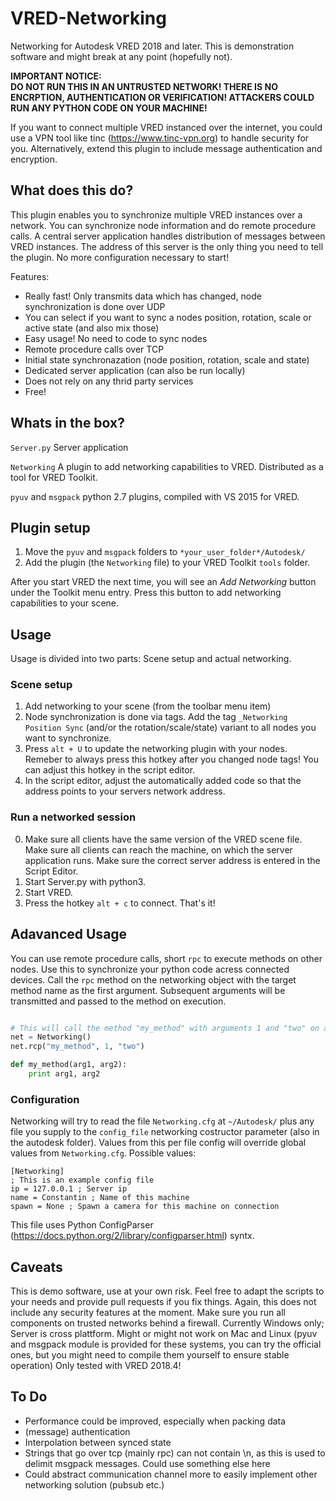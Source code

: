 # VRED-Networking
Networking for Autodesk VRED 2018 and later. This is demonstration software and might break at any point (hopefully not).

**IMPORTANT NOTICE:<br>
DO NOT RUN THIS IN AN UNTRUSTED NETWORK! THERE IS NO ENCRPTION, AUTHENTICATION OR VERIFICATION! ATTACKERS COULD RUN ANY PYTHON CODE ON YOUR MACHINE!**

If you want to connect multiple VRED instanced over the internet, you could use a VPN tool like tinc (https://www.tinc-vpn.org) to handle security for you.
Alternatively, extend this plugin to include message authentication and encryption.

## What does this do?

This plugin enables you to synchronize multiple VRED instances over a network. You can synchronize node information and do remote procedure calls.
A central server application handles distribution of messages between VRED instances. The address of this server is the only thing you need to tell the plugin. No more configuration necessary to start!

Features:
- Really fast! Only transmits data which has changed, node synchronization is done over UDP
- You can select if you want to sync a nodes position, rotation, scale or active state (and also mix those)
- Easy usage! No need to code to sync nodes
- Remote procedure calls over TCP
- Initial state synchronazation (node position, rotation, scale and state)
- Dedicated server application (can also be run locally)
- Does not rely on any thrid party services
- Free!

## Whats in the box?

`Server.py` Server application

`Networking` A plugin to add networking capabilities to VRED. Distributed as a tool for VRED Toolkit.

`pyuv` and `msgpack` python 2.7 plugins, compiled with VS 2015 for VRED.

## Plugin setup 

1. Move the `pyuv` and `msgpack` folders to `*your_user_folder*/Autodesk/`
2. Add the plugin (the `Networking` file) to your VRED Toolkit `tools` folder. 

After you start VRED the next time, you will see an *Add Networking* button under the Toolkit menu entry. Press this button to add networking capabilities to your scene.  

## Usage

Usage is divided into two parts: Scene setup and actual networking.

### Scene setup

1. Add networking to your scene (from the toolbar menu item)
2. Node synchronization is done via tags. Add the tag `_Networking Position Sync` (and/or the rotation/scale/state) variant to all nodes you want to synchronize.
3. Press `alt + U` to update the networking plugin with your nodes. Remeber to always press this hotkey after you changed node tags! You can adjust this hotkey in the script editor.
4. In the script editor, adjust the automatically added code so that the address points to your servers network address.

### Run a networked session

0. Make sure all clients have the same version of the VRED scene file. Make sure all clients can reach the machine, on which the server application runs. Make sure the correct server address is entered in the Script Editor.
1. Start Server.py with python3. 
2. Start VRED.
3. Press the hotkey `alt + c` to connect. That's it!

## Adavanced Usage

You can use remote procedure calls, short `rpc` to execute methods on other nodes. Use this to synchronize your python code acress connected devices. Call the `rpc` method on the networking object with the target method name as the first argument. Subsequent arguments will be transmitted and passed to the method on execution.

```python

# This will call the method "my_method" with arguments 1 and "two" on all OTHER machines
net = Networking()
net.rcp("my_method", 1, "two")

def my_method(arg1, arg2):
    print arg1, arg2

```

### Configuration

Networking will try to read the file `Networking.cfg` at `~/Autodesk/` plus any file you supply to the `config_file` networking costructor parameter (also in the autodesk folder). Values from this per file config will override global values from `Networking.cfg`. Possible values:

```
[Networking]
; This is an example config file
ip = 127.0.0.1 ; Server ip
name = Constantin ; Name of this machine
spawn = None ; Spawn a camera for this machine on connection
```

This file uses Python ConfigParser (https://docs.python.org/2/library/configparser.html) syntx.

## Caveats

This is demo software, use at your own risk. Feel free to adapt the scripts to your needs and provide pull requests if you fix things.
Again, this does not include any security features at the moment. Make sure you run all components on trusted networks behind a firewall.
Currently Windows only; Server is cross plattform. Might or might not work on Mac and Linux (pyuv and msgpack module is provided for these systems, you can try the official ones, but you might need to compile them yourself to ensure stable operation)
Only tested with VRED 2018.4!

## To Do

- Performance could be improved, especially when packing data
- (message) authentication
- Interpolation between synced state
- Strings that go over tcp (mainly rpc) can not contain \\n, as this is used to delimit msgpack messages. Could use something else here
- Could abstract communication channel more to easily implement other networking solution (pubsub etc.) 